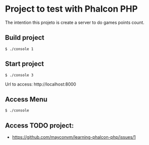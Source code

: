 # Project to test with Phalcon PHP

The intention this projeto is create a server to do games points count.

## Build project
    $ ./console 1

## Start project
    $ ./console 3
Url to access: http://localhost:8000

## Access Menu
    $ ./console

## Access TODO project:
* https://github.com/mayconvm/learning-phalcon-php/issues/1
